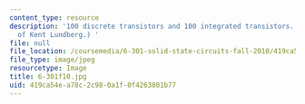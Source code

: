 ```yaml
---
content_type: resource
description: '100 discrete transistors and 100 integrated transistors. (Image courtesy
  of Kent Lundberg.) '
file: null
file_location: /coursemedia/6-301-solid-state-circuits-fall-2010/419ca54ea78c2c980a1f0f4263801b77_6-301f10.jpg
file_type: image/jpeg
resourcetype: Image
title: 6-301f10.jpg
uid: 419ca54e-a78c-2c98-0a1f-0f4263801b77
---
```

